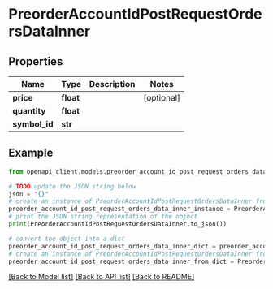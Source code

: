 # PreorderAccountIdPostRequestOrdersDataInner


## Properties

Name | Type | Description | Notes
------------ | ------------- | ------------- | -------------
**price** | **float** |  | [optional] 
**quantity** | **float** |  | 
**symbol_id** | **str** |  | 

## Example

```python
from openapi_client.models.preorder_account_id_post_request_orders_data_inner import PreorderAccountIdPostRequestOrdersDataInner

# TODO update the JSON string below
json = "{}"
# create an instance of PreorderAccountIdPostRequestOrdersDataInner from a JSON string
preorder_account_id_post_request_orders_data_inner_instance = PreorderAccountIdPostRequestOrdersDataInner.from_json(json)
# print the JSON string representation of the object
print(PreorderAccountIdPostRequestOrdersDataInner.to_json())

# convert the object into a dict
preorder_account_id_post_request_orders_data_inner_dict = preorder_account_id_post_request_orders_data_inner_instance.to_dict()
# create an instance of PreorderAccountIdPostRequestOrdersDataInner from a dict
preorder_account_id_post_request_orders_data_inner_from_dict = PreorderAccountIdPostRequestOrdersDataInner.from_dict(preorder_account_id_post_request_orders_data_inner_dict)
```
[[Back to Model list]](../README.md#documentation-for-models) [[Back to API list]](../README.md#documentation-for-api-endpoints) [[Back to README]](../README.md)


